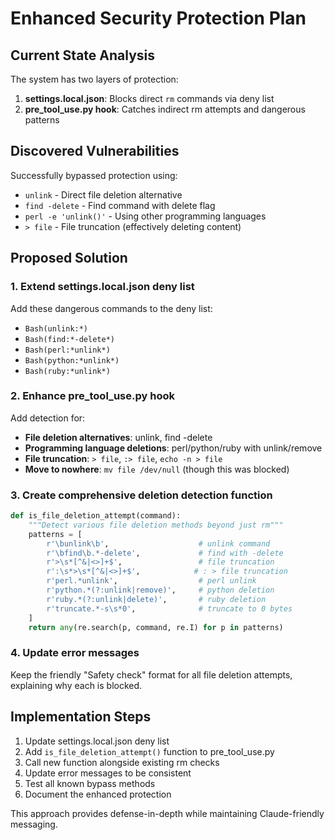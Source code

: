 # Enhanced Security Protection Plan

## Current State Analysis

The system has two layers of protection:
1. **settings.local.json**: Blocks direct `rm` commands via deny list
2. **pre_tool_use.py hook**: Catches indirect rm attempts and dangerous patterns

## Discovered Vulnerabilities

Successfully bypassed protection using:
- `unlink` - Direct file deletion alternative
- `find -delete` - Find command with delete flag  
- `perl -e 'unlink()'` - Using other programming languages
- `> file` - File truncation (effectively deleting content)

## Proposed Solution

### 1. Extend settings.local.json deny list
Add these dangerous commands to the deny list:
- `Bash(unlink:*)`
- `Bash(find:*-delete*)`
- `Bash(perl:*unlink*)`
- `Bash(python:*unlink*)`
- `Bash(ruby:*unlink*)`

### 2. Enhance pre_tool_use.py hook
Add detection for:
- **File deletion alternatives**: unlink, find -delete
- **Programming language deletions**: perl/python/ruby with unlink/remove
- **File truncation**: `> file`, `:> file`, `echo -n > file`
- **Move to nowhere**: `mv file /dev/null` (though this was blocked)

### 3. Create comprehensive deletion detection function
```python
def is_file_deletion_attempt(command):
    """Detect various file deletion methods beyond just rm"""
    patterns = [
        r'\bunlink\b',                    # unlink command
        r'\bfind\b.*-delete',             # find with -delete
        r'>\s*[^&|<>]+$',                 # file truncation
        r':\s*>\s*[^&|<>]+$',            # : > file truncation
        r'perl.*unlink',                  # perl unlink
        r'python.*(?:unlink|remove)',     # python deletion
        r'ruby.*(?:unlink|delete)',       # ruby deletion
        r'truncate.*-s\s*0',              # truncate to 0 bytes
    ]
    return any(re.search(p, command, re.I) for p in patterns)
```

### 4. Update error messages
Keep the friendly "Safety check" format for all file deletion attempts, explaining why each is blocked.

## Implementation Steps

1. Update settings.local.json deny list
2. Add `is_file_deletion_attempt()` function to pre_tool_use.py
3. Call new function alongside existing rm checks
4. Update error messages to be consistent
5. Test all known bypass methods
6. Document the enhanced protection

This approach provides defense-in-depth while maintaining Claude-friendly messaging.